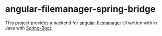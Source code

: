 # angular-filemanager-spring-bridge
This project provides a backend for [angular-filemanager](https://github.com/joni2back/angular-filemanager/) UI written with in Java with [Spring-Boot](https://projects.spring.io/spring-boot/).
